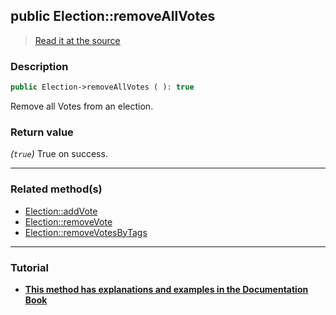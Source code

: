 ## public Election::removeAllVotes

> [Read it at the source](https://github.com/julien-boudry/Condorcet/blob/master/src/ElectionProcess/VotesProcess.php#L292)

### Description    

```php
public Election->removeAllVotes ( ): true
```

Remove all Votes from an election.
    

### Return value   

*(`true`)* True on success.


---------------------------------------

### Related method(s)      

* [Election::addVote](/Docs/api-reference/Election%20Class/Election--addVote.md)    
* [Election::removeVote](/Docs/api-reference/Election%20Class/Election--removeVote.md)    
* [Election::removeVotesByTags](/Docs/api-reference/Election%20Class/Election--removeVotesByTags.md)    

---------------------------------------

### Tutorial

* **[This method has explanations and examples in the Documentation Book](https://www.condorcet.io/3.AsPhpLibrary/5.Votes/1.AddVotes)**    
